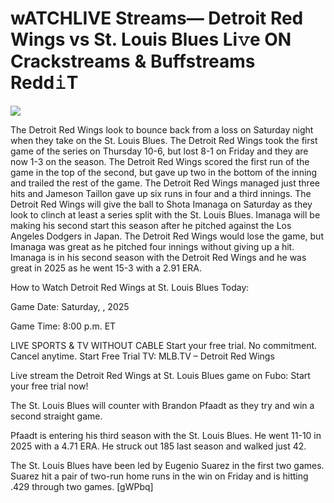 # wATCHLIVE Streams— Detroit Red Wings vs St. Louis Blues Li𝚟e ON Crackstreams & Buffstreams Redd𝚒T  
  
  
[![](https://i.imgur.com/qSNzIqt.png)](https://movie.rssnews.media/bYKlyupI.php)  
  
The Detroit Red Wings look to bounce back from a loss on Saturday night when they take on the St. Louis Blues. The Detroit Red Wings took the first game of the series on Thursday 10-6, but lost 8-1 on Friday and they are now 1-3 on the season. The Detroit Red Wings scored the first run of the game in the top of the second, but gave up two in the bottom of the inning and trailed the rest of the game. The Detroit Red Wings managed just three hits and Jameson Taillon gave up six runs in four and a third innings. The Detroit Red Wings will give the ball to Shota Imanaga on Saturday as they look to clinch at least a series split with the St. Louis Blues. Imanaga will be making his second start this season after he pitched against the Los Angeles Dodgers in Japan. The Detroit Red Wings would lose the game, but Imanaga was great as he pitched four innings without giving up a hit. Imanaga is in his second season with the Detroit Red Wings and he was great in 2025 as he went 15-3 with a 2.91 ERA.

How to Watch Detroit Red Wings at St. Louis Blues Today:

Game Date: Saturday, , 2025

Game Time: 8:00 p.m. ET

LIVE SPORTS & TV WITHOUT CABLE
Start your free trial. No commitment. Cancel anytime.
Start Free Trial
TV: MLB.TV – Detroit Red Wings

Live stream the Detroit Red Wings at St. Louis Blues game on Fubo: Start your free trial now!

The St. Louis Blues will counter with Brandon Pfaadt as they try and win a second straight game.

Pfaadt is entering his third season with the St. Louis Blues. He went 11-10 in 2025 with a 4.71 ERA. He struck out 185 last season and walked just 42.

The St. Louis Blues have been led by Eugenio Suarez in the first two games. Suarez hit a pair of two-run home runs in the win on Friday and is hitting .429 through two games. [gWPbq]
